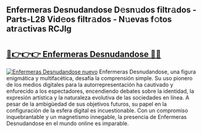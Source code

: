 ## Enfermeras Desnudandose D𝚎sn𝚞dos filtr𝚊dos - Parts-L28 Vid𝚎os filtr𝚊dos - N𝚞evas f𝚘tos atr𝚊ctivas RCJIg

# <h2><a href="http://mbcs3f7.tromn.icu/?c=Enfermeras+Desnudandose">🔗👉👉👉 Enfermeras Desnudandose 🔗🔗</a></h2>

[![Enfermeras Desnudandose nuevo](https://i.imgur.com/pEAQMta.gif)](http://mbcs3f7.tromn.icu/?c=Enfermeras+Desnudandose)
Enfermeras Desnudandose, una figura enigmática y multifacética, desafía la comprensión simple. Su uso pionero de los medios digitales para la autorrepresentación ha cautivado y enfurecido a los espectadores, encendiendo debates sobre la identidad, la expresión artística y la naturaleza evolutiva de las sociedades en línea. A pesar de la ambigüedad de sus objetivos futuros, su papel en la configuración de la esfera digital es incuestionable. Con un compromiso inquebrantable y un magnetismo innegable, la presencia de Enfermeras Desnudandose en el mundo online es imparable.
